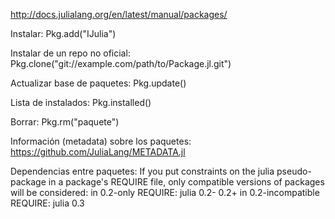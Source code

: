 http://docs.julialang.org/en/latest/manual/packages/

Instalar:
Pkg.add("IJulia")

Instalar de un repo no oficial:
Pkg.clone("git://example.com/path/to/Package.jl.git")

Actualizar base de paquetes:
Pkg.update()

Lista de instalados:
Pkg.installed()

Borrar:
Pkg.rm("paquete")


Información (metadata) sobre los paquetes:
https://github.com/JuliaLang/METADATA.jl


Dependencias entre paquetes:
If you put constraints on the julia pseudo-package in a package's REQUIRE file, only compatible versions of packages will be considered:
  in 0.2-only REQUIRE: julia 0.2- 0.2+
  in 0.2-incompatible REQUIRE: julia 0.3
